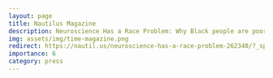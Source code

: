 ```yaml
---
layout: page
title: Nautilus Magazine
description: Neuroscience Has a Race Problem: Why Black people are poorly represented in neuroimaging studies—and how science can do better.
img: assets/img/time-magazine.png
redirect: https://nautil.us/neuroscience-has-a-race-problem-262340/?_sp=ac42ac16-45d4-4cc3-87a9-f55d09b92962.1676508179518
importance: 6
category: press
---
```

